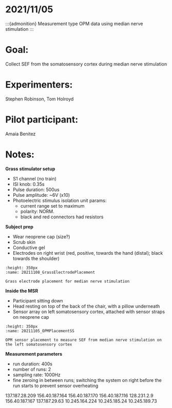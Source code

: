 # 2021/11/05

:::{admonition} Measurement type
OPM data using median nerve stimulation
:::

# Goal:
Collect SEF from the somatosensory cortex during median nerve stimulation 

# Experimenters:
Stephen Robinson, Tom Holroyd

# Pilot participant:
Amaia Benitez

# Notes:

**Grass stimulator setup**
- S1 channel (no train)
- ISI knob: 0.35s
- Pulse duration: 500us
- Pulse amplitude: ~6V (x10)
- Photoelectric stimulus isolation unit params:
    - current range set to maximum
    - polarity: NORM.
    - black and red connectors had resistors

**Subject prep**
- Wear neoprene cap (size?)
- Scrub skin
- Conductive gel
- Electrodes on right wrist (red, positive, towards the hand (distal); black towards the shoulder)

```{figure} ../Measurements/attachments/20211108_GrassElectrodePlacement.png
:height: 350px
:name: 20211108_GrassElectrodePlacement
	
Grass electrode placement for median nerve stimulation
```


**Inside the MSR**
- Participant sitting down
- Head resting on top of the back of the chair, with a pillow underneath
- Sensor array on left somatosensory cortex, attached with sensor straps on neoprene cap

```{figure} ../Measurements/attachments/20211105_OPMPlacementSS.png
:height: 350px
:name: 20211105_OPMPlacementSS
	
OPM sensor placement to measure SEF from median nerve stimulation on the left somatosensory cortex
```

**Measurement parameters**
- run duration: 400s
- number of runs: 2
- sampling rate: 1000Hz
- fine zeroing in between runs; switching the system on right before the run starts to prevent sensor overheating


137.187.28.209
156.40.187.164
156.40.187.170
156.40.187.116
128.231.2.9
156.40.187.167
137.187.29.63
10.245.164.224
10.245.185.24
10.245.189.73